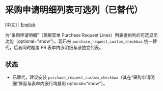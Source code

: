 # 采购申请明细列表可选列（已替代）

[中文] | [English](README.md)

为“采购申请明细”（顶层菜单 Purchase Request Lines）列表提供列的可选显示功能（optional="show"）。现已被 `purchase_request_custom_checkbox` 统一替代，后者同时覆盖 PR 表单内嵌明细与该独立列表。

## 状态
- 已替代，建议安装 `purchase_request_custom_checkbox`（其在“采购申请明细”界面与表单内嵌行均启用 optional="show"）。
